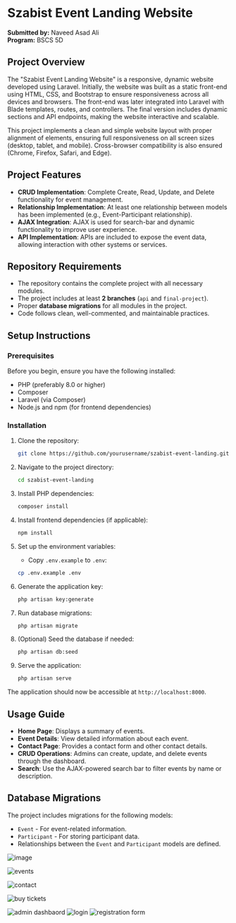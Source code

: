 

# Szabist Event Landing Website

**Submitted by:** Naveed Asad Ali  
**Program:** BSCS 5D

## Project Overview

The "Szabist Event Landing Website" is a responsive, dynamic website developed using Laravel. Initially, the website was built as a static front-end using HTML, CSS, and Bootstrap to ensure responsiveness across all devices and browsers. The front-end was later integrated into Laravel with Blade templates, routes, and controllers. The final version includes dynamic sections and API endpoints, making the website interactive and scalable.

This project implements a clean and simple website layout with proper alignment of elements, ensuring full responsiveness on all screen sizes (desktop, tablet, and mobile). Cross-browser compatibility is also ensured (Chrome, Firefox, Safari, and Edge).

## Project Features

- **CRUD Implementation**: Complete Create, Read, Update, and Delete functionality for event management.
- **Relationship Implementation**: At least one relationship between models has been implemented (e.g., Event-Participant relationship).
- **AJAX Integration**: AJAX is used for search-bar and dynamic functionality to improve user experience.
- **API Implementation**: APIs are included to expose the event data, allowing interaction with other systems or services.

## Repository Requirements

- The repository contains the complete project with all necessary modules.
- The project includes at least **2 branches** (`api` and `final-project`).
- Proper **database migrations** for all modules in the project.
- Code follows clean, well-commented, and maintainable practices.

## Setup Instructions

### Prerequisites
Before you begin, ensure you have the following installed:
- PHP (preferably 8.0 or higher)
- Composer
- Laravel (via Composer)
- Node.js and npm (for frontend dependencies)

### Installation

1. Clone the repository:
    ```bash
    git clone https://github.com/yourusername/szabist-event-landing.git
    ```

2. Navigate to the project directory:
    ```bash
    cd szabist-event-landing
    ```

3. Install PHP dependencies:
    ```bash
    composer install
    ```

4. Install frontend dependencies (if applicable):
    ```bash
    npm install
    ```

5. Set up the environment variables:
    - Copy `.env.example` to `.env`:
    ```bash
    cp .env.example .env
    ```

6. Generate the application key:
    ```bash
    php artisan key:generate
    ```

7. Run database migrations:
    ```bash
    php artisan migrate
    ```

8. (Optional) Seed the database if needed:
    ```bash
    php artisan db:seed
    ```

9. Serve the application:
    ```bash
    php artisan serve
    ```

The application should now be accessible at `http://localhost:8000`.

## Usage Guide

- **Home Page**: Displays a summary of events.
- **Event Details**: View detailed information about each event.
- **Contact Page**: Provides a contact form and other contact details.
- **CRUD Operations**: Admins can create, update, and delete events through the dashboard.
- **Search**: Use the AJAX-powered search bar to filter events by name or description.

## Database Migrations

The project includes migrations for the following models:

- `Event` - For event-related information.
- `Participant` - For storing participant data.
- Relationships between the `Event` and `Participant` models are defined.

![image](https://github.com/user-attachments/assets/889e28f0-3f76-45fc-bae9-23eaeeaf717c)

![events](https://github.com/user-attachments/assets/d0f15758-cd17-4b68-a125-731a38641b95)

![contact](https://github.com/user-attachments/assets/945dfed2-8d50-4ec3-a5a1-7fe427321fe8)

![buy tickets](https://github.com/user-attachments/assets/a6b6171e-1021-48d3-ba19-eb7bd9863753)

![admin dashbaord](https://github.com/user-attachments/assets/b96f0727-c90d-4bd3-ac0a-bf805e1dfe4c)
![login](https://github.com/user-attachments/assets/c1695966-cb69-489b-aa85-94f9c758cc05)
![registration form](https://github.com/user-attachments/assets/fa7cd4ac-70d9-40f9-bd10-5008476d787f)






